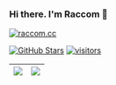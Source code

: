 ### Hi there. I'm Raccom 👋

[![raccom.cc](https://img.shields.io/badge/Raccom-1e293b?logo=protocolsdotio&logoColor=%23fff)](https://raccom.cc)<br />

[![GitHub Stars](https://img.shields.io/github/stars/raccom?color=1f85bf&label=GitHub%20Stars&logo=Github)](https://github.com/raccom)
[![visitors](https://visitor-badge.laobi.icu/badge?page_id=raccom.raccom)](https://github.com/raccom)

| <img align="center" src="https://github-readme-stats.vercel.app/api?username=raccom&show_icons=true&hide_border=true" /> | <img align="center" src="https://github-readme-stats.vercel.app/api/top-langs/?username=raccom&layout=compact&hide_border=true" /> |
|-----------------------------------------------------------------------------------------------------------------------------|---------------------------------------------------------------------------------------------------------------------------------------|
